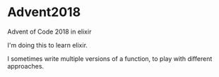 # Advent2018

Advent of Code 2018 in elixir

I'm doing this to learn elixir. 

I sometimes write multiple versions of a function, to play with different approaches.

